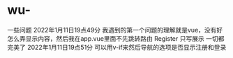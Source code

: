 # wu-
一些问题
2022年1月11日19点49分
我遇到的第一个问题的理解就是vue，没有好
怎么弄显示内容，然后我在app.vue里面不先跳转路由
<router-link active-class="active" to="/register">Register</router-link>
只写展示
<router-view></router-view>
一切都完美了
2022年1月11日19点51分
可以用v-if来然后导航的选项是否显示注册和登录
